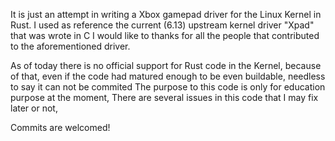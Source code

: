 It is just an attempt in writing a Xbox gamepad driver for the Linux Kernel in Rust.
I used as reference the current (6.13) upstream kernel driver "Xpad" that was wrote in C
I would like to thanks for all the people that contributed to the aforementioned driver.

As of today there is no official support for Rust code in the Kernel,
because of that, even if the code had matured enough to be even buildable, needless to say it can not be commited
The purpose to this code is only for education purpose at the moment,
There are several issues in this code that I may fix later or not,

Commits are welcomed!
